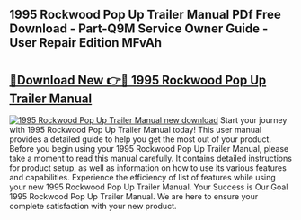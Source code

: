 ## 1995 Rockwood Pop Up Trailer Manual PDf Free Download - Part-Q9M Service Owner Guide - User Repair Edition MFvAh

# <h2><a href="http://bc47757.oget.top/?id=1995+Rockwood+Pop+Up+Trailer+Manual">🔗Download New 👉🔴 1995 Rockwood Pop Up Trailer Manual</a></h2>

[![1995 Rockwood Pop Up Trailer Manual new download](https://i.imgur.com/5g1atiW.png)](http://bc47757.oget.top/?id=1995+Rockwood+Pop+Up+Trailer+Manual)
Start your journey with 1995 Rockwood Pop Up Trailer Manual today! This user manual provides a detailed guide to help you get the most out of your product. Before you begin using your 1995 Rockwood Pop Up Trailer Manual, please take a moment to read this manual carefully. It contains detailed instructions for product setup, as well as information on how to use its various features and capabilities. Experience the efficiency of list of features while using your new 1995 Rockwood Pop Up Trailer Manual. Your Success is Our Goal 1995 Rockwood Pop Up Trailer Manual. We are here to ensure your complete satisfaction with your new product.
